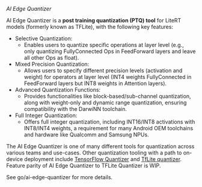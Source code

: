 *AI Edge Quantizer*

AI Edge Quantizer is a **post training quantization (PTQ) tool** for LiteRT models (formerly known as TFLite), with the following key features:

* Selective Quantization:
    * Enables users to quantize specific operations at layer level (e.g., only quantizing FullyConnected Ops in FeedForward layers and leave all other Ops as float).
* Mixed Precision Quantization:
    * Allows users to specify different precision levels (activation and weight) for operators at layer level (INT4 weights FullyConnected in FeedForward layers but INT8 weights in Attention layers).
* Advanced Quantization Functions:
    * Provides functionalities like block-based/sub-channel quantization, along with weight-only and dynamic range quantization, ensuring compatibility with the DarwiNN toolchain.
* Full Integer Quantization:
    * Offers full integer quantization, including INT16/INT8 activations with INT8/INT4 weights, a requirement for many Android OEM toolchains and hardware like Qualcomm and Samsung NPUs.

The AI Edge Quantizer is one of many different tools for quantization across various teams and use-cases. Other quantization tooling with a path to on-device deployment include [TensorFlow Quantizer](go/tf-quantizer) and [TfLite quantizer](https://www.tensorflow.org/lite/performance/post_training_quantization). Feature parity of AI Edge Quantizer to TFLite Quantizer is WIP.

See go/ai-edge-quantizer for more details.

